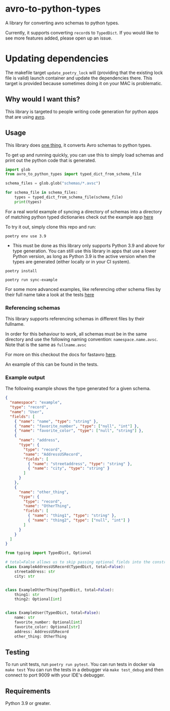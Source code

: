 # avro-to-python-types

A library for converting avro schemas to python types.

Currently, it supports converting `record`s to `TypedDict`. If you would like to see more features added, please open up an issue.

# Updating dependencies

The makefile target `update_poetry_lock` will (providing that the existing lock file is valid) launch 
container and update the dependencies there.  This target is provided because sometimes doing it on your MAC 
is problematic.

## Why would I want this?

This library is targeted to people writing code generation for python apps that are using [avro](https://avro.apache.org/docs/current/spec.html).

## Usage

This library does [one thing](https://en.wikipedia.org/wiki/Unix_philosophy#Do_One_Thing_and_Do_It_Well), it converts Avro schemas to python types.

To get up and running quickly, you can use this to simply load schemas and print out the python
code that is generated.

```python
import glob
from avro_to_python_types import typed_dict_from_schema_file

schema_files = glob.glob("schemas/*.avsc")

for schema_file in schema_files:
    types = typed_dict_from_schema_file(schema_file)
    print(types) 

```

For a real world example of syncing a directory of schemas into a directory of matching python typed dictionaries
check out the example app [here](/examples/sync_types)

To try it out, simply clone this repo and run:

`poetry env use 3.9`
- This must be done as this library only supports Python 3.9 and above for type generation. You can still use this library in apps that use a lower Python version, as long as Python 3.9 is the active version when the types are generated (either locally or in your CI system).

`poetry install`

`poetry run sync-example`

For some more advanced examples, like referencing other schema files by their full name take a look at the tests [here](/tests)

### Referencing schemas

This library supports referencing schemas in different files by their fullname.

In order for this behaviour to work, all schemas must be in the same directory and use the following naming convention: `namespace.name.avsc`. Note that is the same as `fullname.avsc`

For more on this checkout the docs for fastavro [here](https://fastavro.readthedocs.io/en/latest/schema.html#fastavro._schema_py.load_schema).

An example of this can be found in the tests.

### Example output

The following example shows the type generated for a given schema.

```json
{
  "namespace": "example",
  "type": "record",
  "name": "User",
  "fields": [
    { "name": "name", "type": "string" },
    { "name": "favorite_number", "type": ["null", "int"] },
    { "name": "favorite_color", "type": ["null", "string"] },
    {
      "name": "address",
      "type": {
        "type": "record",
        "name": "AddressUSRecord",
        "fields": [
          { "name": "streetaddress", "type": "string" },
          { "name": "city", "type": "string" }
        ]
      }
    },
    {
      "name": "other_thing",
      "type": {
        "type": "record",
        "name": "OtherThing",
        "fields": [
          { "name": "thing1", "type": "string" },
          { "name": "thing2", "type": ["null", "int"] }
        ]
      }
    }
  ]
}
```

```python
from typing import TypedDict, Optional

# total=False allows us to skip passing optional fields into the constructor
class ExampleAddressUSRecord(TypedDict, total=False):
    streetaddress: str
    city: str


class ExampleOtherThing(TypedDict, total=False):
    thing1: str
    thing2: Optional[int]


class ExampleUser(TypedDict, total=False):
    name: str
    favorite_number: Optional[int]
    favorite_color: Optional[str]
    address: AddressUSRecord
    other_thing: OtherThing

```

## Testing

To run unit tests, run `poetry run pytest`.
You can run tests in docker via `make test`
You can run the tests in a debugger via `make test_debug` 
and then connect to port 9009 with your IDE's debugger.

## Requirements

Python 3.9 or greater.
